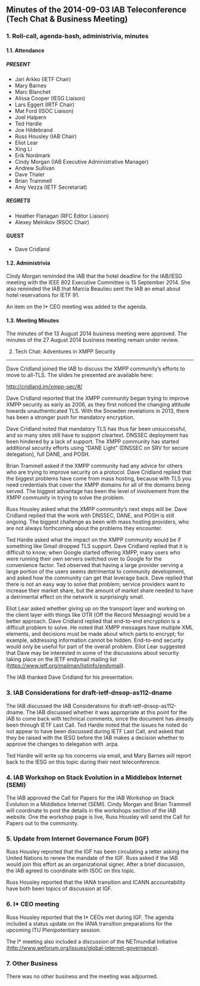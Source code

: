 
Minutes of the 2014-09-03 IAB Teleconference (Tech Chat & Business Meeting)
---------------------------------------------------------------------------


### 1. Roll-call, agenda-bash, administrivia, minutes


#### 1.1. Attendance


##### PRESENT


* Jari Arkko (IETF Chair)
* Mary Barnes
* Marc Blanchet
* Alissa Cooper (IESG Liaison)
* Lars Eggert (IRTF Chair)
* Mat Ford (ISOC Liaison)
* Joel Halpern
* Ted Hardie
* Joe Hildebrand
* Russ Housley (IAB Chair)
* Eliot Lear
* Xing Li
* Erik Nordmark
* Cindy Morgan (IAB Executive Administrative Manager)
* Andrew Sullivan
* Dave Thaler
* Brian Trammell
* Amy Vezza (IETF Secretariat)


##### REGRETS


* Heather Flanagan (RFC Editor Liaison)
* Alexey Melnikov (RSOC Chair)


#### GUEST


* Dave Cridland


#### 1.2. Administrivia


Cindy Morgan reminded the IAB that the hotel deadline for the IAB/IESG meeting with the IEEE 802 Executive Committee is 15 September 2014. She also reminded the IAB that Marcia Beaulieu sent the IAB an email about hotel reservations for IETF 91.


An item on the I\* CEO meeting was added to the agenda.


#### 1.3. Meeting Minutes


The minutes of the 13 August 2014 business meeting were approved. The minutes of the 27 August 2014 business meeting remain under review.


2. Tech Chat: Adventures in XMPP Security
-----------------------------------------


Dave Cridland joined the IAB to discuss the XMPP community’s efforts to move to all-TLS. The slides he presented are available here:


<http://cridland.im/xmpp-sec/#/>


Dave Cridland reported that the XMPP community began trying to improve XMPP security as early as 2006, as they first noticed the changing attitude towards unauthenticated TLS. With the Snowden revelations in 2013, there has been a stronger push for mandatory encryption.


Dave Cridland noted that mandatory TLS has thus far been unsuccessful, and so many sites still have to support cleartext. DNSSEC deployment has been hindered by a lack of support. The XMPP community has started additional security efforts using “DANE Light” (DNSSEC on SRV for secure delegation), full DANE, and POSH.


Brian Trammell asked if the XMPP community had any advice for others who are trying to improve security on a protocol. Dave Cridland replied that the biggest problems have come from mass hosting, because with TLS you need credentials that cover the XMPP domains for all of the domains being served. The biggest advantage has been the level of involvement from the XMPP community in trying to solve the problem.


Russ Housley asked what the XMPP community’s next steps will be. Dave Cridland replied that the work with DNSSEC, DANE, and POSH is still ongoing. The biggest challenge as been with mass hosting providers, who are not always forthcoming about the problems they encounter.


Ted Hardie asked what the impact on the XMPP community would be if something like Gmail dropped TLS support. Dave Cridland replied that it is difficult to know; when Google started offering XMPP, many users who were running their own servers switched over to Google for the convenience factor. Ted observed that having a large provider serving a large portion of the users seems detrimental to community development, and asked how the community can get that leverage back. Dave replied that there is not an easy way to solve that problem; service providers want to increase their market share, but the amount of market share needed to have a detrimental effect on the network is surprisingly small.


Eliot Lear asked whether giving up on the transport layer and working on the client layer with things like OTR (Off the Record Messaging) would be a better approach. Dave Cridland replied that end-to-end encryption is a difficult problem to solve. He noted that XMPP messages have multiple XML elements, and decisions must be made about which parts to encrypt; for example, addressing information cannot be hidden. End-to-end security would only be useful for part of the overall problem. Eliot Lear suggested that Dave may be interested in some of the discussions about security taking place on the IETF endymail mailing list (<https://www.ietf.org/mailman/listinfo/endymail>).


The IAB thanked Dave Cridland for his presentation.


### 3. IAB Considerations for draft-ietf-dnsop-as112-dname


The IAB discussed the IAB Considerations for draft-ietf-dnsop-as112-dname. The IAB discussed whether it was appropriate at this point for the IAB to come back with technical comments, since the document has already been through IETF Last Call. Ted Hardie noted that the issues he noted do not appear to have been discussed during IETF Last Call, and asked that they be raised with the IESG before the IAB makes a decision whether to approve the changes to delegation with .arpa.


Ted Hardie will write up his concerns via email, and Mary Barnes will report back to the IESG on this topic during their next teleconference.


### 4. IAB Workshop on Stack Evolution in a Middlebox Internet (SEMI)


The IAB approved the Call for Papers for the IAB Workshop on Stack Evolution in a Middlebox Internet (SEMI). Cindy Morgan and Brian Trammell will coordinate to post the details in the workshops section of the IAB website. One the workshop page is live, Russ Housley will send the Call for Papers out to the community.


### 5. Update from Internet Governance Forum (IGF)


Russ Housley reported that the IGF has been circulating a letter asking the United Nations to renew the mandate of the IGF. Russ asked if the IAB would join this effort as an organizational signer. After a brief discussion, the IAB agreed to coordinate with ISOC on this topic.


Russ Housley reported that the IANA transition and ICANN accountability have both been topics of discussion at IGF.


### 6. I\* CEO meeting


Russ Housley reported that the I\* CEOs met during IGF. The agenda included a status update on the IANA transition preparations for the upcoming ITU Plenipotentiary session.


The I\* meeting also included a discussion of the NETmundial Initiative (<http://www.weforum.org/issues/global-internet-governance>).


### 7. Other Business


There was no other business and the meeting was adjourned.


